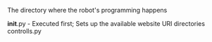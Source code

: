 The directory where the robot's programming happens <br>

__init__.py - Executed first; Sets up the available website URI directories
controlls.py
